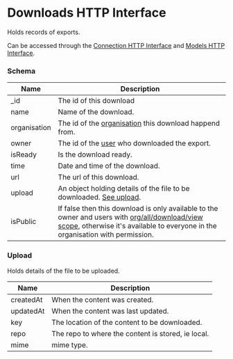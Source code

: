 ---
---

# Downloads HTTP Interface

Holds records of exports.

Can be accessed through the [Connection HTTP Interface](/http-connection) and [Models HTTP Interface](/http-models).

### Schema

Name | Description
--- | ---
_id | The id of this download
name | Name of the download.
organisation | The id of the [organisation](/http-organisations#schema) this download happend from.
owner | The id of the [user](/http-users#schema) who downloaded the export.
isReady | Is the download ready.
time | Date and time of the download.
url | The url of this download.
upload | An object holding details of the file to be downloaded. [See upload](#upload).
isPublic | If false then this download is only available to the owner and users with [org/all/download/view scope](/http-roles/#organisation-scopes), otherwise it's available to everyone in the organisation with permission.

### Upload

Holds details of the file to be uploaded.

Name | Description
--- | ---
createdAt | When the content was created.
updatedAt | When the content was last updated.
key | The location of the content to be downloaded.
repo | The repo to where the content is stored, ie local.
mime | mime type.


